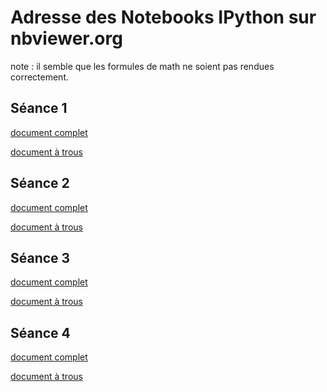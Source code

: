 Adresse des Notebooks IPython sur nbviewer.org
==============================================

note : il semble que les formules de math ne soient pas rendues correctement.

Séance 1
--------

[document complet](http://nbviewer.ipython.org/urls/raw.github.com/pierre-haessig/formation-python-SI/master/S1_Bases_Python.ipynb)

[document à trous](http://nbviewer.ipython.org/urls/raw.github.com/pierre-haessig/formation-python-SI/master/S1_Bases_Python_trous.ipynb)

Séance 2
--------

[document complet](http://nbviewer.ipython.org/urls/raw.github.com/pierre-haessig/formation-python-SI/master/S2_Objets_et_NumPy.ipynb)

[document à trous](http://nbviewer.ipython.org/urls/raw.github.com/pierre-haessig/formation-python-SI/master/S2_Objets_et_NumPy_trous.ipynb)

Séance 3
--------

[document complet](http://nbviewer.ipython.org/urls/raw.github.com/pierre-haessig/formation-python-SI/master/S3_Statique_Treillis.ipynb)

[document à trous](http://nbviewer.ipython.org/urls/raw.github.com/pierre-haessig/formation-python-SI/master/S3_Statique_Treillis_trous.ipynb)

Séance 4
--------

[document complet](http://nbviewer.ipython.org/urls/raw.github.com/pierre-haessig/formation-python-SI/master/S4_Outils_num_SciPy.ipynb)

[document à trous](http://nbviewer.ipython.org/urls/raw.github.com/pierre-haessig/formation-python-SI/master/S4_Outils_num_SciPy_trous.ipynb)
